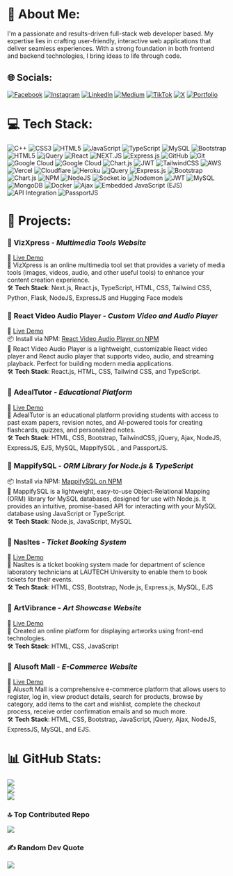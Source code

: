# 💫 About Me:
I'm a passionate and results-driven full-stack web developer based. My expertise lies in crafting user-friendly, interactive web applications that deliver seamless experiences. With a strong foundation in both frontend and backend technologies, I bring ideas to life through code.


## 🌐 Socials:
[![Facebook](https://img.shields.io/badge/Facebook-%231877F2.svg?logo=Facebook&logoColor=white)](https://facebook.com/walidadebayo0) [![Instagram](https://img.shields.io/badge/Instagram-%23E4405F.svg?logo=Instagram&logoColor=white)](https://instagram.com/walidadebayo0) [![LinkedIn](https://img.shields.io/badge/LinkedIn-%230077B5.svg?logo=linkedin&logoColor=white)](https://linkedin.com/in/walidadebayo) [![Medium](https://img.shields.io/badge/Medium-12100E?logo=medium&logoColor=white)](https://medium.com/@walidadebayo) [![TikTok](https://img.shields.io/badge/TikTok-%23000000.svg?logo=TikTok&logoColor=white)](https://tiktok.com/@walidadebayo) [![X](https://img.shields.io/badge/X-black.svg?logo=X&logoColor=white)](https://x.com/walidadebayo) [![Portfolio](https://img.shields.io/badge/portfolio-blue)](https://walidadebayo.netlify.app)

# 💻 Tech Stack:
![C++](https://img.shields.io/badge/c++-%2300599C.svg?style=for-the-badge&logo=c%2B%2B&logoColor=white) ![CSS3](https://img.shields.io/badge/css3-%231572B6.svg?style=for-the-badge&logo=css3&logoColor=white) ![HTML5](https://img.shields.io/badge/html5-%23E34F26.svg?style=for-the-badge&logo=html5&logoColor=white) ![JavaScript](https://img.shields.io/badge/javascript-%23323330.svg?style=for-the-badge&logo=javascript&logoColor=%23F7DF1E) ![TypeScript](https://img.shields.io/badge/typescript-%23007ACC.svg?style=for-the-badge&logo=typescript&logoColor=white) ![MySQL](https://img.shields.io/badge/mysql-4479A1.svg?style=for-the-badge&logo=mysql&logoColor=white) ![Bootstrap](https://img.shields.io/badge/bootstrap-%238511FA.svg?style=for-the-badge&logo=bootstrap&logoColor=white) ![HTML5](https://img.shields.io/badge/html5-%23E34F26.svg?style=for-the-badge&logo=html5&logoColor=white) ![jQuery](https://img.shields.io/badge/jquery-%230769AD.svg?style=for-the-badge&logo=jquery&logoColor=white) ![React](https://img.shields.io/badge/react-%2320232a.svg?style=for-the-badge&logo=react&logoColor=%2361DAFB) ![NEXT.JS](https://img.shields.io/badge/next.js-000000?style=for-the-badge&logo=nextdotjs&logoColor=white) ![Express.js](https://img.shields.io/badge/express.js-%23404d59.svg?style=for-the-badge&logo=express&logoColor=%2361DAFB) ![GitHub](https://img.shields.io/badge/github-%23121011.svg?style=for-the-badge&logo=github&logoColor=white) ![Git](https://img.shields.io/badge/git-%23F05033.svg?style=for-the-badge&logo=git&logoColor=white) ![Google Cloud](https://img.shields.io/badge/GoogleCloud-%234285F4.svg?style=for-the-badge&logo=google-cloud&logoColor=white) ![Google Cloud](https://img.shields.io/badge/GoogleCloud-%234285F4.svg?style=for-the-badge&logo=google-cloud&logoColor=white) ![Chart.js](https://img.shields.io/badge/chart.js-F5788D.svg?style=for-the-badge&logo=chart.js&logoColor=white) ![JWT](https://img.shields.io/badge/JWT-black?style=for-the-badge&logo=JSON%20web%20tokens) ![TailwindCSS](https://img.shields.io/badge/tailwindcss-%2338B2AC.svg?style=for-the-badge&logo=tailwind-css&logoColor=white) ![AWS](https://img.shields.io/badge/AWS-%23FF9900.svg?style=for-the-badge&logo=amazon-aws&logoColor=white) ![Vercel](https://img.shields.io/badge/vercel-%23000000.svg?style=for-the-badge&logo=vercel&logoColor=white) ![Cloudflare](https://img.shields.io/badge/Cloudflare-F38020?style=for-the-badge&logo=Cloudflare&logoColor=white) ![Heroku](https://img.shields.io/badge/heroku-%23430098.svg?style=for-the-badge&logo=heroku&logoColor=white) ![jQuery](https://img.shields.io/badge/jquery-%230769AD.svg?style=for-the-badge&logo=jquery&logoColor=white) ![Express.js](https://img.shields.io/badge/express.js-%23404d59.svg?style=for-the-badge&logo=express&logoColor=%2361DAFB) ![Bootstrap](https://img.shields.io/badge/bootstrap-%238511FA.svg?style=for-the-badge&logo=bootstrap&logoColor=white) ![Chart.js](https://img.shields.io/badge/chart.js-F5788D.svg?style=for-the-badge&logo=chart.js&logoColor=white) ![NPM](https://img.shields.io/badge/NPM-%23CB3837.svg?style=for-the-badge&logo=npm&logoColor=white) ![NodeJS](https://img.shields.io/badge/node.js-6DA55F?style=for-the-badge&logo=node.js&logoColor=white) ![Socket.io](https://img.shields.io/badge/Socket.io-black?style=for-the-badge&logo=socket.io&badgeColor=010101) ![Nodemon](https://img.shields.io/badge/NODEMON-%23323330.svg?style=for-the-badge&logo=nodemon&logoColor=%BBDEAD) ![JWT](https://img.shields.io/badge/JWT-black?style=for-the-badge&logo=JSON%20web%20tokens) ![MySQL](https://img.shields.io/badge/mysql-4479A1.svg?style=for-the-badge&logo=mysql&logoColor=white) ![MongoDB](https://img.shields.io/badge/MongoDB-%234ea94b.svg?style=for-the-badge&logo=mongodb&logoColor=white) ![Docker](https://img.shields.io/badge/docker-%230db7ed.svg?style=for-the-badge&logo=docker&logoColor=white) ![Ajax](https://img.shields.io/badge/Ajax-blue?style=for-the-badge) ![Embedded JavaScript (EJS)](https://img.shields.io/badge/Embedded%20JavaScript%20(EJS)-green?style=for-the-badge) ![API Integration](https://img.shields.io/badge/API%20Integration-black?style=for-the-badge) ![PassportJS](https://img.shields.io/badge/PassportJS-white?style=for-the-badge)


# 🚀 Projects:
### 🔹 **VizXpress** - *Multimedia Tools Website*  
🔗 [Live Demo](https://adealtutor.onrender.com)  
📌 VizXpress is an online multimedia tool set that provides a variety of media tools (images, videos, audio, and other useful tools) to enhance your content creation experience.  
🛠 **Tech Stack**: Next.js, React.js, TypeScript, HTML, CSS, Tailwind CSS, Python, Flask, NodeJS, ExpressJS and Hugging Face models

### 🔹 **React Video Audio Player** - *Custom Video and Audio Player*
🔗 [Live Demo](https://react-video-audio-player.vercel.app)  
📦 Install via NPM: [React Video Audio Player on NPM](https://www.npmjs.com/package/react-video-audio-player)  
📌 React Video Audio Player is a lightweight, customizable React video player and React audio player that supports video, audio, and streaming playback. Perfect for building modern media applications.  
🛠 **Tech Stack**: React.js, HTML, CSS, Tailwind CSS, and TypeScript.

### 🔹 **AdealTutor** - *Educational Platform*
🔗 [Live Demo](https://adealtutor.onrender.com)  
📌 AdealTutor is an educational platform providing students with access to past exam papers, revision notes, and AI-powered tools for creating flashcards, quizzes, and personalized notes.  
🛠 **Tech Stack**: HTML, CSS, Bootstrap, TailwindCSS, jQuery, Ajax, NodeJS, ExpressJS, EJS, MySQL, MappifySQL , and PassportJS.

### 🔹 **MappifySQL** - *ORM Library for Node.js & TypeScript*
📦 Install via NPM: [MappifySQL on NPM](https://www.npmjs.com/package/mappifysql)  
📌 MappifySQL is a lightweight, easy-to-use Object-Relational Mapping (ORM) library for MySQL databases, designed for use with Node.js. It provides an intuitive, promise-based API for interacting with your MySQL database using JavaScript or TypeScript.  
🛠 **Tech Stack**: Node.js, JavaScript, MySQL

### 🔹 **Nasltes** - *Ticket Booking System*
🔗 [Live Demo](https://nasltes.onrender.com)  
📌 Nasltes is a ticket booking system made for department of science laboratory technicians at LAUTECH University to enable them to book tickets for their events.  
🛠 **Tech Stack**: HTML, CSS, Bootstrap, Node.js, Express.js, MySQL, EJS  

### 🔹 **ArtVibrance** - *Art Showcase Website*
🔗 [Live Demo](https://artvibrance.netlify.app)  
📌 Created an online platform for displaying artworks using front-end technologies.  
🛠 **Tech Stack**: HTML, CSS, JavaScript  

### 🔹 **Alusoft Mall** - *E-Commerce Website*
🔗 [Live Demo](https://alusoftmall.onrender.com)  
📌 Alusoft Mall is a comprehensive e-commerce platform that allows users to register, log in, view product details, search for products, browse by category, add items to the cart and wishlist, complete the checkout process, receive order confirmation emails and so much more.  
🛠 **Tech Stack**: HTML, CSS, Bootstrap, JavaScript, jQuery, Ajax, NodeJS, ExpressJS, MySQL, and EJS.


# 📊 GitHub Stats:
![](https://github-readme-stats.vercel.app/api?username=Walidadebayo&theme=dark&hide_border=false&include_all_commits=true&count_private=true)<br/>
![](https://github-readme-streak-stats.herokuapp.com/?user=Walidadebayo&theme=dark&hide_border=false)<br/>
![](https://github-readme-stats.vercel.app/api/top-langs/?username=Walidadebayo&theme=dark&hide_border=false&include_all_commits=true&count_private=true&layout=compact)

### 🔝 Top Contributed Repo
![](https://github-contributor-stats.vercel.app/api?username=Walidadebayo&limit=3&theme=dark&combine_all_yearly_contributions=true)

### ✍️ Random Dev Quote
![](https://quotes-github-readme.vercel.app/api?type=horizontal&theme=radical)
